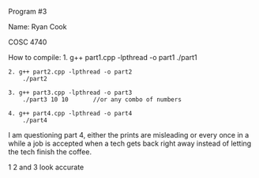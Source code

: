 Program #3

Name: Ryan Cook

COSC 4740

How to compile:
    1. g++ part1.cpp -lpthread -o part1
        ./part1
    
    2. g++ part2.cpp -lpthread -o part2
        ./part2
    
    3. g++ part3.cpp -lpthread -o part3
        ./part3 10 10       //or any combo of numbers
    
    4. g++ part4.cpp -lpthread -o part4
        ./part4

        
I am questioning part 4, either the prints are misleading or every once in a while a job is accepted when a tech gets back
right away instead of letting the tech finish the coffee.

1 2 and 3 look accurate


